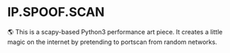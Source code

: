 # IP.SPOOF.SCAN
🌎 This is a scapy-based Python3 performance art piece. It creates a little magic on the internet by pretending to portscan from random networks.
